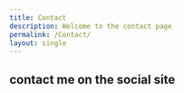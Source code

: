 ```yaml
---
title: Contact
description: Welcome to the contact page
permalink: /Contact/
layout: single
---
```

## contact me on the social site
